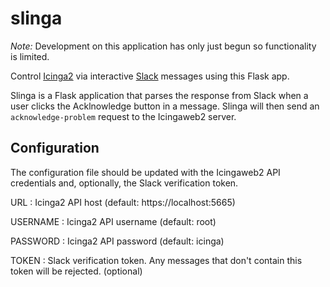 # slinga

*Note:* Development on this application has only just begun so functionality is limited.

Control [Icinga2](https://www.icinga.com/) via interactive [Slack](https://slack.com/) messages using this Flask app.

Slinga is a Flask application that parses the response from Slack when a user clicks the Acklnowledge button in a message. Slinga will then send an `acknowledge-problem` request to the Icingaweb2 server.

## Configuration
The configuration file should be updated with the Icingaweb2 API credentials and, optionally, the Slack verification token.

URL
:   Icinga2 API host (default: https://localhost:5665)

USERNAME
:   Icinga2 API username (default: root)

PASSWORD
:   Icinga2 API password (default: icinga)

TOKEN
:   Slack verification token. Any messages that don't contain this token will be rejected. (optional)
